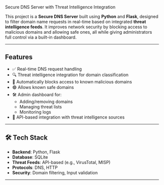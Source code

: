 Secure DNS Server with Threat Intelligence Integration

This project is a **Secure DNS Server** built using **Python** and **Flask**, designed to filter domain name requests in real-time based on integrated **threat intelligence feeds**. It improves network security by blocking access to malicious domains and allowing safe ones, all while giving administrators full control via a built-in dashboard.

---

## Features

- ✅ Real-time DNS request handling
- 🔍 Threat intelligence integration for domain classification
- 🚫 Automatically blocks access to known malicious domains
- 🟢 Allows known safe domains
- 🛠️ Admin dashboard for:
  - Adding/removing domains
  - Managing threat lists
  - Monitoring logs
- 🧩 API-based integration with threat intelligence sources

---

## 🛠️ Tech Stack

- **Backend**: Python, Flask  
- **Database**: SQLite  
- **Threat Feeds**: API-based (e.g., VirusTotal, MISP)  
- **Protocols**: DNS, HTTP  
- **Security**: Domain filtering, Input validation

---
